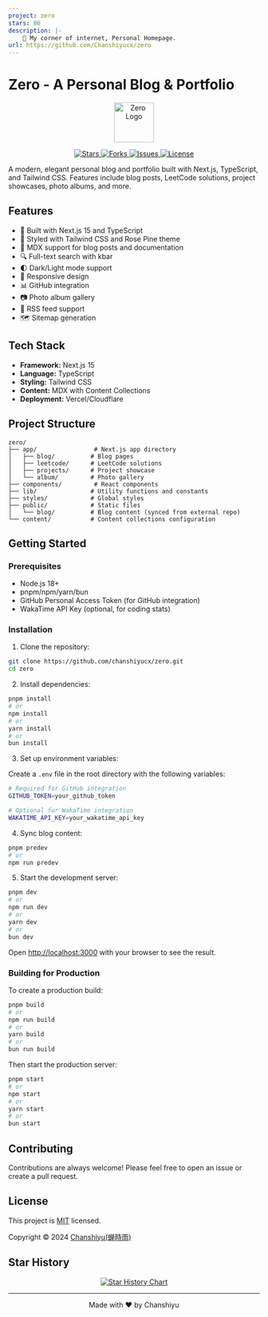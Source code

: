 ```yaml
---
project: zero
stars: 86
description: |-
    🏡 My corner of internet, Personal Homepage.
url: https://github.com/Chanshiyucx/zero
---
```


# Zero - A Personal Blog & Portfolio

<p align="center">
  <img src="./public/apple-touch-icon.png" alt="Zero Logo" width="80" />
</p>

<p align="center">
  <a href="https://github.com/chanshiyucx/zero/stargazers">
    <img src="https://img.shields.io/github/stars/chanshiyucx/zero" alt="Stars"/>
  </a>
  <a href="https://github.com/chanshiyucx/zero/network/members">
    <img src="https://img.shields.io/github/forks/chanshiyucx/zero" alt="Forks"/>
  </a>
  <a href="https://github.com/chanshiyucx/zero/issues">
    <img src="https://img.shields.io/github/issues/chanshiyucx/zero" alt="Issues"/>
  </a>
  <a href="https://github.com/chanshiyucx/zero/blob/master/LICENSE">
    <img src="https://img.shields.io/github/license/chanshiyucx/zero" alt="License"/>
  </a>
</p>

A modern, elegant personal blog and portfolio built with Next.js, TypeScript, and Tailwind CSS. Features include blog posts, LeetCode solutions, project showcases, photo albums, and more.

## Features

- 🚀 Built with Next.js 15 and TypeScript
- 💅 Styled with Tailwind CSS and Rose Pine theme
- 📝 MDX support for blog posts and documentation
- 🔍 Full-text search with kbar
- 🌓 Dark/Light mode support
- 📱 Responsive design
- 📊 GitHub integration
- 📷 Photo album gallery
- 🔗 RSS feed support
- 🗺️ Sitemap generation

## Tech Stack

- **Framework:** Next.js 15
- **Language:** TypeScript
- **Styling:** Tailwind CSS
- **Content:** MDX with Content Collections
- **Deployment:** Vercel/Cloudflare

## Project Structure

```
zero/
├── app/                # Next.js app directory
│   ├── blog/          # Blog pages
│   ├── leetcode/      # LeetCode solutions
│   ├── projects/      # Project showcase
│   └── album/         # Photo gallery
├── components/         # React components
├── lib/               # Utility functions and constants
├── styles/            # Global styles
├── public/            # Static files
│   └── blog/          # Blog content (synced from external repo)
└── content/           # Content collections configuration
```

## Getting Started

### Prerequisites

- Node.js 18+
- pnpm/npm/yarn/bun
- GitHub Personal Access Token (for GitHub integration)
- WakaTime API Key (optional, for coding stats)

### Installation

1. Clone the repository:

```bash
git clone https://github.com/chanshiyucx/zero.git
cd zero
```

2. Install dependencies:

```bash
pnpm install
# or
npm install
# or
yarn install
# or
bun install
```

3. Set up environment variables:

Create a `.env` file in the root directory with the following variables:

```bash
# Required for GitHub integration
GITHUB_TOKEN=your_github_token

# Optional for WakaTime integration
WAKATIME_API_KEY=your_wakatime_api_key
```

4. Sync blog content:

```bash
pnpm predev
# or
npm run predev
```

5. Start the development server:

```bash
pnpm dev
# or
npm run dev
# or
yarn dev
# or
bun dev
```

Open [http://localhost:3000](http://localhost:3000) with your browser to see the result.

### Building for Production

To create a production build:

```bash
pnpm build
# or
npm run build
# or
yarn build
# or
bun run build
```

Then start the production server:

```bash
pnpm start
# or
npm start
# or
yarn start
# or
bun start
```

## Contributing

Contributions are always welcome! Please feel free to open an issue or create a pull request.

## License

This project is [MIT](./LICENSE) licensed.

Copyright © 2024 [Chanshiyu(蝉時雨)](https://github.com/chanshiyucx)

## Star History

<p align="center">
  <a href="https://star-history.com/#chanshiyucx/zero&Date">
    <img src="https://api.star-history.com/svg?repos=chanshiyucx/zero&type=Date" alt="Star History Chart" />
  </a>
</p>

---

<p align="center">Made with ❤️ by Chanshiyu</p>

